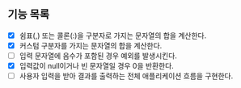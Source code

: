 ## 기능 목록

- [x] 쉼표(,) 또는 콜론(:)을 구분자로 가지는 문자열의 합을 계산한다.
- [x] 커스텀 구분자를 가지는 문자열의 합을 계산한다.
- [ ] 입력 문자열에 음수가 포함된 경우 예외를 발생시킨다.
- [x] 입력값이 null이거나 빈 문자열일 경우 0을 반환한다.
- [ ] 사용자 입력을 받아 결과를 출력하는 전체 애플리케이션 흐름을 구현한다.